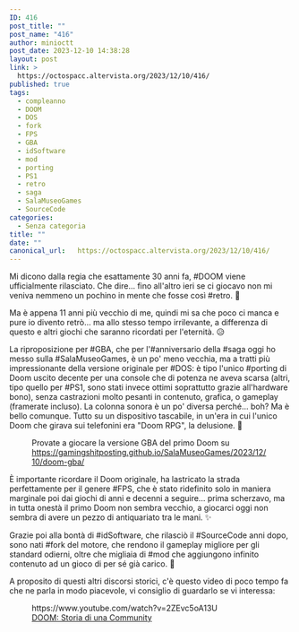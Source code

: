 ```yaml
---
ID: 416
post_title: ""
post_name: "416"
author: minioctt
post_date: 2023-12-10 14:38:28
layout: post
link: >
  https://octospacc.altervista.org/2023/12/10/416/
published: true
tags:
  - compleanno
  - DOOM
  - DOS
  - fork
  - FPS
  - GBA
  - idSoftware
  - mod
  - porting
  - PS1
  - retro
  - saga
  - SalaMuseoGames
  - SourceCode
categories:
  - Senza categoria
title: ""
date: ""
canonical_url:   https://octospacc.altervista.org/2023/12/10/416/
---
```

<!-- wp:paragraph -->
<p>Mi dicono dalla regia che esattamente 30 anni fa, #DOOM viene ufficialmente rilasciato. Che dire... fino all'altro ieri se ci giocavo non mi veniva nemmeno un pochino in mente che fosse così #retro. 👾</p>
<!-- /wp:paragraph -->

<!-- wp:paragraph -->
<p>Ma è appena 11 anni più vecchio di me, quindi mi sa che poco ci manca e pure io divento retrò... ma allo stesso tempo irrilevante, a differenza di questo e altri giochi che saranno ricordati per l'eternità. 😥</p>
<!-- /wp:paragraph -->

<!-- wp:paragraph -->
<p>La riproposizione per #GBA, che per l'#anniversario della #saga oggi ho messo sulla #SalaMuseoGames, è un po' meno vecchia, ma a tratti più impressionante della versione originale per #DOS: è tipo l'unico #porting di Doom uscito decente per una console che di potenza ne aveva scarsa (altri, tipo quello per #PS1, sono stati invece ottimi soprattutto grazie all'hardware bono), senza castrazioni molto pesanti in contenuto, grafica, o gameplay (framerate incluso). La colonna sonora è un po' diversa perché... boh? Ma è bello comunque. Tutto su un dispositivo tascabile, in un'era in cui l'unico Doom che girava sui telefonini era "Doom RPG", la delusione. 🎁</p>
<!-- /wp:paragraph -->

<!-- wp:paragraph -->
<p></p>
<!-- /wp:paragraph -->

<!-- wp:image {"id":418,"sizeSlug":"full","linkDestination":"none","className":"large-pixelated"} -->
<figure class="wp-block-image size-full large-pixelated"><img src="{{site.cdnurl}}/assets/uploads/2023/12/AGB-DOOM-ADME52-11-10-2023.gif" alt="" class="wp-image-418"/><figcaption class="wp-element-caption">Provate a giocare la versione GBA del primo Doom su <a href="https://gamingshitposting.github.io/SalaMuseoGames/2023/12/10/doom-gba/">https://gamingshitposting.github.io/SalaMuseoGames/2023/12/10/doom-gba/</a></figcaption></figure>
<!-- /wp:image -->

<!-- wp:paragraph -->
<p></p>
<!-- /wp:paragraph -->

<!-- wp:paragraph -->
<p>È importante ricordare il Doom originale, ha lastricato la strada perfettamente per il genere #FPS, che è stato ridefinito solo in maniera marginale poi dai giochi di anni e decenni a seguire... prima scherzavo, ma in tutta onestà il primo Doom non sembra vecchio, a giocarci oggi non sembra di avere un pezzo di antiquariato tra le mani. ✨</p>
<!-- /wp:paragraph -->

<!-- wp:paragraph -->
<p>Grazie poi alla bontà di #idSoftware, che rilasciò il #SourceCode anni dopo, sono nati #fork del motore, che rendono il gameplay migliore per gli standard odierni, oltre che migliaia di #mod che aggiungono infinito contenuto ad un gioco di per sé già carico. 🧨</p>
<!-- /wp:paragraph -->

<!-- wp:paragraph -->
<p>A proposito di questi altri discorsi storici, c'è questo video di poco tempo fa che ne parla in modo piacevole, vi consiglio di guardarlo se vi interessa:</p>
<!-- /wp:paragraph -->

<!-- wp:paragraph -->
<p></p>
<!-- /wp:paragraph -->

<!-- wp:embed {"url":"https://www.youtube.com/watch?v=2ZEvc5oA13U","type":"video","providerNameSlug":"youtube","responsive":true,"className":"wp-embed-aspect-16-9 wp-has-aspect-ratio"} -->
<figure class="wp-block-embed is-type-video is-provider-youtube wp-block-embed-youtube wp-embed-aspect-16-9 wp-has-aspect-ratio"><div class="wp-block-embed__wrapper">
https://www.youtube.com/watch?v=2ZEvc5oA13U
</div><figcaption class="wp-element-caption"><a href="https://www.youtube.com/watch?v=2ZEvc5oA13U">DOOM: Storia di una Community</a></figcaption></figure>
<!-- /wp:embed -->